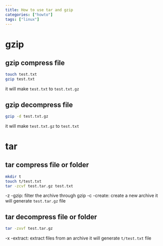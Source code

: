 ```yaml
---
title: How to use tar and gzip
categories: ["howto"]
tags: ["linux"]
---
```


# gzip

## gzip compress file

```sh
touch test.txt
gzip test.txt
```

it will make `test.txt` to `test.txt.gz`

## gzip decompress file

```sh
gzip -d test.txt.gz
```

it will make `test.txt.gz` to `test.txt`

# tar

## tar compress file or folder

```sh
mkdir t
touch t/test.txt
tar -zcvf test.tar.gz test.txt
```

-z -gzip: filter the archive through gzip
-c -create: create a new archive
it will generate `test.tar.gz` file

## tar decompress file or folder

```sh
tar -zxvf test.tar.gz
```

-x -extract: extract files from an archive
it will generate `t/test.txt` file
